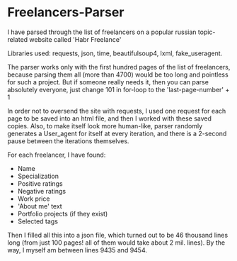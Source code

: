 # Freelancers-Parser
I have parsed through the list of freelancers on a popular russian topic-related website called 'Habr Freelance'

Libraries used: requests, json, time, beautifulsoup4, lxml, fake_useragent.

The parser works only with the first hundred pages of the list of freelancers, because parsing them all (more than 4700) would be too long and pointless for such a project. But if someone really needs it, then you can parse absolutely everyone, just change 101 in for-loop to the 'last-page-number' + 1

In order not to oversend the site with requests, I used one request for each page to be saved into an html file, and then I worked with these saved copies. Also, to make itself look more human-like, parser randomly generates a User_agent for itself at every iteration, and there is a 2-second pause between the iterations themselves.

For each freelancer, I have found:
- Name
- Specialization
- Positive ratings
- Negative ratings
- Work price
- 'About me' text
- Portfolio projects (if they exist)
- Selected tags

Then I filled all this into a json file, which turned out to be 46 thousand lines long (from just 100 pages! all of them would take about 2 mil. lines). By the way, I myself am between lines 9435 and 9454.
